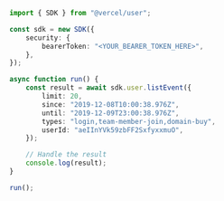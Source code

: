 <!-- Start SDK Example Usage [usage] -->
```typescript
import { SDK } from "@vercel/user";

const sdk = new SDK({
    security: {
        bearerToken: "<YOUR_BEARER_TOKEN_HERE>",
    },
});

async function run() {
    const result = await sdk.user.listEvent({
        limit: 20,
        since: "2019-12-08T10:00:38.976Z",
        until: "2019-12-09T23:00:38.976Z",
        types: "login,team-member-join,domain-buy",
        userId: "aeIInYVk59zbFF2SxfyxxmuO",
    });

    // Handle the result
    console.log(result);
}

run();

```
<!-- End SDK Example Usage [usage] -->